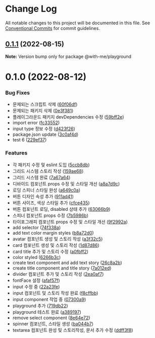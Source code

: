 # Change Log

All notable changes to this project will be documented in this file.
See [Conventional Commits](https://conventionalcommits.org) for commit guidelines.

## [0.1.1](https://github.com/Team-WithMe/WithMe_UI/compare/v0.1.0...v0.1.1) (2022-08-15)

**Note:** Version bump only for package @with-me/playground





# 0.1.0 (2022-08-12)


### Bug Fixes

* 문제되는 스크립트 삭제 ([60f06df](https://github.com/Team-WithMe/WithMe_UI/commit/60f06df9a7c552d934487567642f9c7c13eb85f9))
* 문제되는 패키지 삭제 ([0e3f381](https://github.com/Team-WithMe/WithMe_UI/commit/0e3f3811dd68053e1b72e2ebd0e51690a45c1ead))
* 플레이그라운드 패키지 devDependencies 수정 ([59bff2e](https://github.com/Team-WithMe/WithMe_UI/commit/59bff2e720534aaffa78b3ae5c629259829c8fdd))
* import error ([fc33552](https://github.com/Team-WithMe/WithMe_UI/commit/fc33552dd75ceacf61e5c64ca57d0ff853dacbc1))
* input type 정보 수정 ([d423f26](https://github.com/Team-WithMe/WithMe_UI/commit/d423f2659fb0dc6d552eea961422f4f42640c006))
* package.json update ([3c0af4d](https://github.com/Team-WithMe/WithMe_UI/commit/3c0af4d717874cb1c6f60055f8781610a0e0c578))
* test 6 ([229ef37](https://github.com/Team-WithMe/WithMe_UI/commit/229ef37cb435f964ebeb21ed52b80010ec9cc590))


### Features

* 각 패키지 수정 및 eslint 도입 ([5ccb8db](https://github.com/Team-WithMe/WithMe_UI/commit/5ccb8dba4c063a20c03d7dd71c727dec0b3a00ea))
* 그리드 시스템 스토리 작성 ([159ae68](https://github.com/Team-WithMe/WithMe_UI/commit/159ae68a080a9678d8253adbe9fca813b5686989))
* 그리드 시스템 완료 ([7a67a64](https://github.com/Team-WithMe/WithMe_UI/commit/7a67a641f11296089978165ac5022d3720dbac0f))
* 디바이드 컴포넌트 props 수정 및 스타일 개선 ([a8a7d9c](https://github.com/Team-WithMe/WithMe_UI/commit/a8a7d9cb918fa53a00ff92b6086db0145d1322cb))
* 로딩 스피너 스타일 완성 ([a649c0a](https://github.com/Team-WithMe/WithMe_UI/commit/a649c0a748f322f16c6796e05003a814ff01f216))
* 버튼 디자인 속성 추가 ([911ad41](https://github.com/Team-WithMe/WithMe_UI/commit/911ad414e6cadd7a3547e82fb13baf59c2747f07))
* 버튼 사이즈, 색상 스타일 추가 ([cfce435](https://github.com/Team-WithMe/WithMe_UI/commit/cfce435b2eebd9ec0a097f5b9a747eabd962ef82))
* 버튼 컴포넌트 로딩, disabled 상태 추가 ([63066b9](https://github.com/Team-WithMe/WithMe_UI/commit/63066b9bceb06f5a1d033d6aa5c182ac8d518b3c))
* 스피너 컴포넌트 props 수정 ([7b5986b](https://github.com/Team-WithMe/WithMe_UI/commit/7b5986b89689c4cc63aa2ad6da759745d9d09ac5))
* 타이포그래피 컴포넌트 props 수정 및 스타일 개선 ([9f2992a](https://github.com/Team-WithMe/WithMe_UI/commit/9f2992a6403d792bfe27d64d46e750965db5651b))
* add selector ([74f338a](https://github.com/Team-WithMe/WithMe_UI/commit/74f338ae204e5f31fc1014bfff94d170fe969ba3))
* add text color margin styles ([b8a72d0](https://github.com/Team-WithMe/WithMe_UI/commit/b8a72d082378924bc14e4e3b9aac882fccdf0c19))
* avatar 컴포넌트 생성 및 스토리 작성 ([a3f32c5](https://github.com/Team-WithMe/WithMe_UI/commit/a3f32c5fbdcde21db3a20aedaa5b163956790ca6))
* card 컴포넌트 생성 및 스토리 작성 ([1d87d86](https://github.com/Team-WithMe/WithMe_UI/commit/1d87d860b34ad8e0ca19010ddc89d2f4a26b3fcd))
* card title 추가 및 스토리 수정 ([a0fbff2](https://github.com/Team-WithMe/WithMe_UI/commit/a0fbff2c6d5d368922917927dd1a68d4df35e683))
* color styled ([6266b3c](https://github.com/Team-WithMe/WithMe_UI/commit/6266b3c38b7b024470bc51cabfb3e21bad6c0662))
* create text component and add text story ([26c8a2b](https://github.com/Team-WithMe/WithMe_UI/commit/26c8a2ba4e3893e7b8d0c64033ccfa8a5a39cba3))
* create title component and title story ([7a012ed](https://github.com/Team-WithMe/WithMe_UI/commit/7a012eda177d9f95a0509f6bb04663a44b4770d8))
* divider 컴포넌트 추가 및 스토리 작성 ([2ea0af7](https://github.com/Team-WithMe/WithMe_UI/commit/2ea0af7fc3cb8e46ecb320ead2b07c5f47445801))
* fontFace 설정 ([afaf57f](https://github.com/Team-WithMe/WithMe_UI/commit/afaf57f36bcc3f66a271118bdc550f28ff68ef0f))
* input 수정 중 ([22a23fe](https://github.com/Team-WithMe/WithMe_UI/commit/22a23fea841a2aef0aa72e099c37f5a475747a81))
* input 컴포넌트 및 스토리 작성 완료 ([f8cffbb](https://github.com/Team-WithMe/WithMe_UI/commit/f8cffbb3b8c6fc43da8a4697a00e44d14827d87d))
* input component 작업 중 ([07300a9](https://github.com/Team-WithMe/WithMe_UI/commit/07300a9090a9c2ba1f627180b83085786f16b979))
* playground 추가 ([719db22](https://github.com/Team-WithMe/WithMe_UI/commit/719db22d1fb45eabe00244677d515b1de62a5b0b))
* playground 테스트 완료 ([a389197](https://github.com/Team-WithMe/WithMe_UI/commit/a3891974c42d215d3a4711deea46f11270a611b4))
* remove select component ([8e64e72](https://github.com/Team-WithMe/WithMe_UI/commit/8e64e72817519bf76132811ff272a46d91bf32ec))
* spinner 컴포넌트, 스타일 생성 ([ba044b7](https://github.com/Team-WithMe/WithMe_UI/commit/ba044b768656174da0d2132655b8ef07a098156f))
* textarea 컴포넌트 완성 및 스토리작성, 문서 추가 수정 ([ddff3f8](https://github.com/Team-WithMe/WithMe_UI/commit/ddff3f8b0edb8695f1c2bd231f116db229f5eb11))
